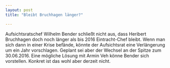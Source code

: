 ```yaml
---
layout: post
title: "Bleibt Bruchhagen länger?"

---
```


Aufsichtsratschef Wilhelm Bender schließt nicht aus, dass Heribert Bruchhagen doch noch länger als bis 2016 Eintracht-Chef bleibt. Wenn man sich dann in einer Krise befände, könnte der Aufsichtsrat eine Verlängerung um ein Jahr vorschlagen. Geplant sei aber der Wechsel an der Spitze zum 30.06.2016. Eine mögliche Lösung mit Armin Veh könne Bender sich vorstellen. Konkret ist das wohl aber derzeit nicht.


